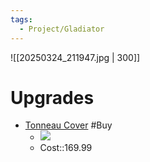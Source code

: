 ```yaml
---
tags:
  - Project/Gladiator
---
```

![[20250324_211947.jpg | 300]]
# Upgrades
- [Tonneau Cover](https://www.quadratec.com/bestop-supertop-for-truck-2-tonneau-cover-gladiator-jt?gad_source=1) #Buy
	- ![](https://www.quadratec.com/sites/default/files/styles/product_zoomed/public/product_images/bes-supertop-for-truck-jt-tonneau-cover-closed.jpg)
	- Cost::169.99